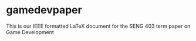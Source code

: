 gamedevpaper
============

This is our IEEE formatted LaTeX document for the SENG 403 term paper on Game Development